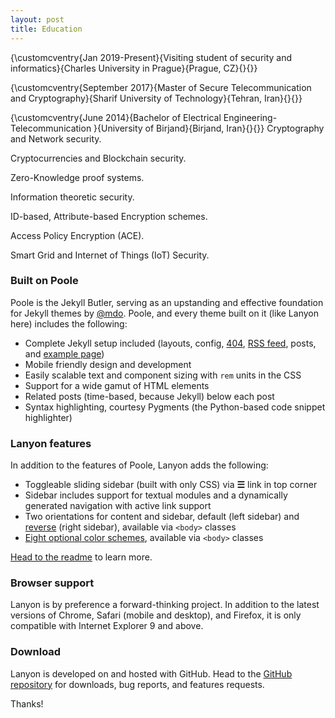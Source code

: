 ```yaml
---
layout: post
title: Education
---
```

{\customcventry{Jan 2019-Present}{Visiting student of security and informatics}{Charles University in Prague}{Prague, CZ}{}{}}

{\customcventry{September 2017}{Master of Secure Telecommunication and Cryptography}{Sharif University of Technology}{Tehran, Iran}{}{}}

{\customcventry{June 2014}{Bachelor of Electrical Engineering- Telecommunication }{University of Birjand}{Birjand, Iran}{}{}}
Cryptography and Network security.

Cryptocurrencies and Blockchain security.

Zero-Knowledge proof systems.

Information theoretic security.

ID-based, Attribute-based Encryption schemes.

Access Policy Encryption (ACE).

Smart Grid and Internet of Things (IoT) Security.

### Built on Poole

Poole is the Jekyll Butler, serving as an upstanding and effective foundation for Jekyll themes by [@mdo](https://twitter.com/mdo). Poole, and every theme built on it (like Lanyon here) includes the following:

* Complete Jekyll setup included (layouts, config, [404](/404), [RSS feed](/atom.xml), posts, and [example page](/about))
* Mobile friendly design and development
* Easily scalable text and component sizing with `rem` units in the CSS
* Support for a wide gamut of HTML elements
* Related posts (time-based, because Jekyll) below each post
* Syntax highlighting, courtesy Pygments (the Python-based code snippet highlighter)

### Lanyon features

In addition to the features of Poole, Lanyon adds the following:

* Toggleable sliding sidebar (built with only CSS) via **☰** link in top corner
* Sidebar includes support for textual modules and a dynamically generated navigation with active link support
* Two orientations for content and sidebar, default (left sidebar) and [reverse](https://github.com/poole/lanyon#reverse-layout) (right sidebar), available via `<body>` classes
* [Eight optional color schemes](https://github.com/poole/lanyon#themes), available via `<body>` classes

[Head to the readme](https://github.com/poole/lanyon#readme) to learn more.

### Browser support

Lanyon is by preference a forward-thinking project. In addition to the latest versions of Chrome, Safari (mobile and desktop), and Firefox, it is only compatible with Internet Explorer 9 and above.

### Download

Lanyon is developed on and hosted with GitHub. Head to the <a href="https://github.com/poole/lanyon">GitHub repository</a> for downloads, bug reports, and features requests.

Thanks!
